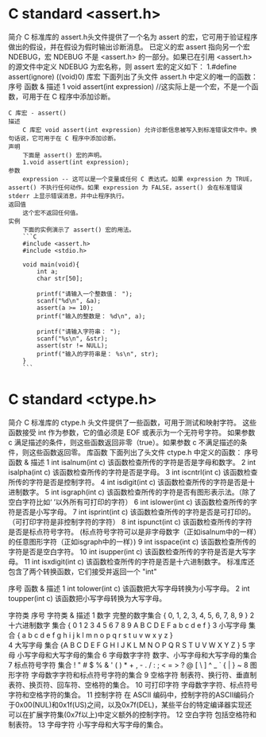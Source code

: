 <!--
 * @Descripttion: 
 * @version: 
 * @Author: Allen Zhuang
 * @Date: 2020-10-16 03:59:08
 * @LastEditors: Allen Zhuang
 * @LastEditTime: 2020-10-21 17:17:18
-->
# C standard <assert.h>
简介
C 标准库的 assert.h头文件提供了一个名为 assert 的宏，它可用于验证程序做出的假设，并在假设为假时输出诊断消息。
已定义的宏 assert 指向另一个宏 NDEBUG，宏 NDEBUG 不是 <assert.h> 的一部分。如果已在引用 <assert.h> 的源文件中定义 NDEBUG 为宏名称，则 assert 宏的定义如下：
1.#define assert(ignore) ((void)0)
库宏
下面列出了头文件 assert.h 中定义的唯一的函数：
序号    函数 & 描述
1       void assert(int expression) //这实际上是一个宏，不是一个函数，可用于在 C 程序中添加诊断。

    C 库宏 - assert()
    描述
        C 库宏 void assert(int expression) 允许诊断信息被写入到标准错误文件中。换句话说，它可用于在 C 程序中添加诊断。
    声明
        下面是 assert() 宏的声明。
        1.void assert(int expression);
    参数
        expression -- 这可以是一个变量或任何 C 表达式。如果 expression 为 TRUE，assert() 不执行任何动作。如果 expression 为 FALSE，assert() 会在标准错误 stderr 上显示错误消息，并中止程序执行。
    返回值
        这个宏不返回任何值。
    实例
        下面的实例演示了 assert() 宏的用法。
        ```C
        #include <assert.h>
        #include <stdio.h>
        
        void main(void){
            int a;
            char str[50];

            printf("请输入一个整数值： ");
            scanf("%d\n", &a);
            assert(a >= 10);
            printf("输入的整数是： %d\n", a);
                
            printf("请输入字符串： ");
            scanf("%s\n", &str);
            assert(str != NULL);
            printf("输入的字符串是： %s\n", str);
        }
        ```
        
# C standard <ctype.h>
简介
C 标准库的 ctype.h 头文件提供了一些函数，可用于测试和映射字符。
这些函数接受 int 作为参数，它的值必须是 EOF 或表示为一个无符号字符。
如果参数 c 满足描述的条件，则这些函数返回非零（true）。如果参数 c 不满足描述的条件，则这些函数返回零。
库函数
下面列出了头文件 ctype.h 中定义的函数：
序号    函数 & 描述
1 int isalnum(int c)
该函数检查所传的字符是否是字母和数字。 
2 int isalpha(int c)
该函数检查所传的字符是否是字母。 
3 int iscntrl(int c)
该函数检查所传的字符是否是控制字符。 
4 int isdigit(int c)
该函数检查所传的字符是否是十进制数字。 
5 int isgraph(int c)
该函数检查所传的字符是否有图形表示法。（除了空白字符比如‘ ’以外所有可打印的字符） 
6 int islower(int c)
该函数检查所传的字符是否是小写字母。 
7 int isprint(int c)
该函数检查所传的字符是否是可打印的。 （可打印字符是非控制字符的字符）
8 int ispunct(int c)
该函数检查所传的字符是否是标点符号字符。 (标点符号字符可以是非字母数字（正如isalnum中的一样）的任意图形字符（正如isgraph中的一样）)
9 int isspace(int c)
该函数检查所传的字符是否是空白字符。 
10 int isupper(int c)
该函数检查所传的字符是否是大写字母。 
11 int isxdigit(int c)
该函数检查所传的字符是否是十六进制数字。 
标准库还包含了两个转换函数，它们接受并返回一个 "int"

序号    函数 & 描述
1 int tolower(int c)
该函数把大写字母转换为小写字母。 
2 int toupper(int c)
该函数把小写字母转换为大写字母。 

字符类
序号    字符类 & 描述
1 数字
完整的数字集合 { 0, 1, 2, 3, 4, 5, 6, 7, 8, 9 } 
2 十六进制数字
集合 { 0 1 2 3 4 5 6 7 8 9 A B C D E F a b c d e f } 
3 小写字母
集合 { a b c d e f g h i j k l m n o p q r s t u v w x y z }  
4 大写字母
集合 {A B C D E F G H I J K L M N O P Q R S T U V W X Y Z } 
5 字母
小写字母和大写字母的集合 
6 字母数字字符
数字、小写字母和大写字母的集合 
7 标点符号字符
集合 ! " # $ % & ' ( ) * + , - . / : ; < = > ? @ [ \ ] ^ _ ` { | } ~ 
8 图形字符
字母数字字符和标点符号字符的集合 
9 空格字符
制表符、换行符、垂直制表符、换页符、回车符、空格符的集合。 
10 可打印字符
字母数字字符、标点符号字符和空格字符的集合。 
11 控制字符
在 ASCII 编码中，控制字符的ASCII编码介于0x00(NUL)和0x1f(US)之间，以及0x7f(DEL)，某些平台的特定编译器实现还可以在扩展字符集(0x7f以上)中定义额外的控制字符。 
12 空白字符
包括空格符和制表符。 
13 字母字符
小写字母和大写字母的集合。 

